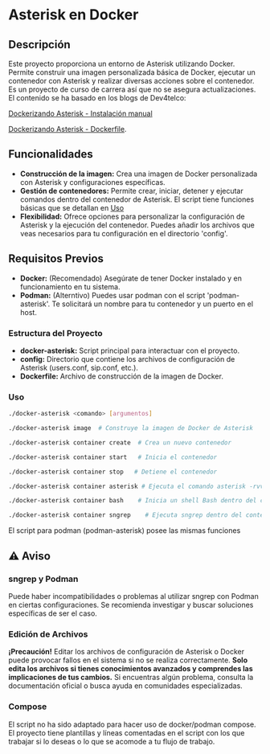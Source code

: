 # **Asterisk en Docker**

## **Descripción**

Este proyecto proporciona un entorno de Asterisk utilizando Docker. Permite construir una imagen personalizada básica de Docker, ejecutar un contenedor con Asterisk y realizar diversas acciones sobre el contenedor. Es un proyecto de curso de carrera así que no se asegura actualizaciones. 
El contenido se ha basado en los blogs de Dev4telco: 

[Dockerizando Asterisk - Instalación manual](https://blog.dev4telco.mx/dockerizando-asterisk-1/)

[Dockerizando Asterisk - Dockerfile](https://blog.dev4telco.mx/dockerizando-asterisk-2/).

## **Funcionalidades**

* **Construcción de la imagen:** Crea una imagen de Docker personalizada con Asterisk y configuraciones específicas.
* **Gestión de contenedores:** Permite crear, iniciar, detener y ejecutar comandos dentro del contenedor de Asterisk. El script tiene funciones básicas que se detallan en [Uso](#uso)
* **Flexibilidad:** Ofrece opciones para personalizar la configuración de Asterisk y la ejecución del contenedor. Puedes añadir los archivos que veas necesarios para tu configuración en el directorio 'config'.

## **Requisitos Previos**

* **Docker:** (Recomendado) Asegúrate de tener Docker instalado y en funcionamiento en tu sistema.
* **Podman:** (Alterntivo) Puedes usar podman con el script 'podman-asterisk'. Te solicitará un nombre para tu contenedor y un puerto en el host.

### Estructura del Proyecto

* **docker-asterisk:** Script principal para interactuar con el proyecto.
* **config:** Directorio que contiene los archivos de configuración de Asterisk (users.conf, sip.conf, etc.).
* **Dockerfile:** Archivo de construcción de la imagen de Docker.
  
<a id="uso"></a>
### **Uso**

```bash
./docker-asterisk <comando> [argumentos]

./docker-asterisk image  # Construye la imagen de Docker de Asterisk

./docker-asterisk container create  # Crea un nuevo contenedor

./docker-asterisk container start   # Inicia el contenedor

./docker-asterisk container stop   # Detiene el contenedor

./docker-asterisk container asterisk # Ejecuta el comando asterisk -rvvv dentro del contenedor.

./docker-asterisk container bash    # Inicia un shell Bash dentro del contenedor

./docker-asterisk container sngrep    # Ejecuta sngrep dentro del contenedor para capturar tráfico
```

El script para podman (podman-asterisk) posee las mismas funciones

## ⚠️ Aviso

### **sngrep y Podman**

Puede haber incompatibilidades o problemas al utilizar sngrep con Podman en ciertas configuraciones. Se recomienda investigar y buscar soluciones específicas de ser el caso.

### **Edición de Archivos**

**¡Precaución!** Editar los archivos de configuración de Asterisk o Docker puede provocar fallos en el sistema si no se realiza correctamente. **Solo edita los archivos si tienes conocimientos avanzados y comprendes las implicaciones de tus cambios.** Si encuentras algún problema, consulta la documentación oficial o busca ayuda en comunidades especializadas.

### **Compose**

El script no ha sido adaptado para hacer uso de docker/podman compose. El proyecto tiene plantillas y líneas comentadas en el script con los que trabajar si lo deseas o lo que se acomode a tu flujo de trabajo.